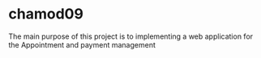 # chamod09
The main purpose of this project is to implementing a web application for the Appointment and payment management
